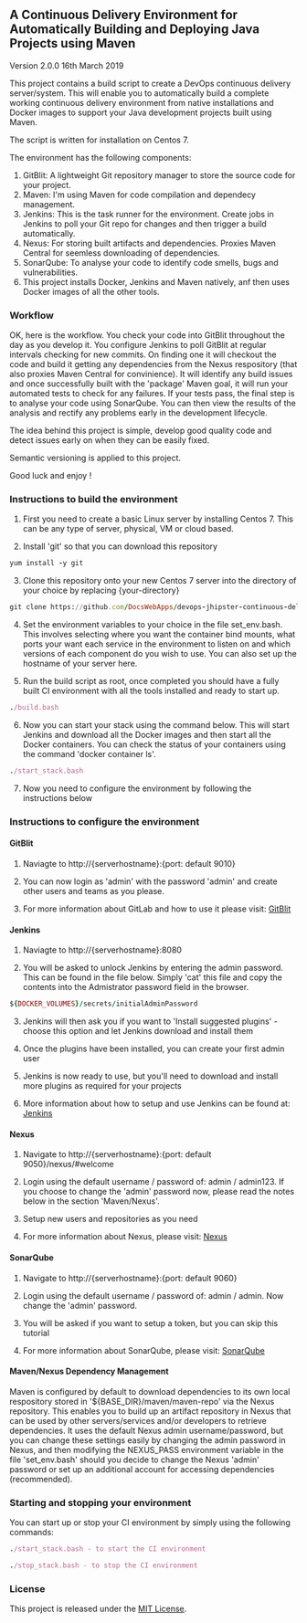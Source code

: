 ## A Continuous Delivery Environment for Automatically Building and Deploying Java Projects using Maven

Version 2.0.0 16th March 2019

This project contains a build script to create a DevOps continuous delivery server/system. This will enable you to automatically build a complete working continuous delivery environment from native installations and Docker images to support your Java development projects built using Maven. 

The script is written for installation on Centos 7.

The environment has the following components:

1. GitBlit: A lightweight Git repository manager to store the source code for your project.
2. Maven: I'm using Maven for code compilation and dependecy management.
3. Jenkins: This is the task runner for the environment. Create jobs in Jenkins to poll your Git repo for changes and then trigger a build automatically.
4. Nexus: For storing built artifacts and dependencies. Proxies Maven Central for seemless downloading of dependencies.
5. SonarQube: To analyse your code to identify code smells, bugs and vulnerabilities. 
6. This project installs Docker, Jenkins and Maven natively, anf then uses Docker images of all the other tools.

### Workflow

OK, here is the workflow. You check your code into GitBlit throughout the day as you develop it. You configure Jenkins to poll GitBlit at regular intervals checking for new commits. On finding one it will checkout the code and build it getting any dependencies from the Nexus respository (that also proxies Maven Central for convinience). It will identify any build issues and once successfully built with the 'package' Maven goal, it will run your automated tests to check for any failures. If your tests pass, the final step is to analyse your code using SonarQube. You can then view the results of the analysis and rectify any problems early in the development lifecycle.

The idea behind this project is simple, develop good quality code and detect issues early on when they can be easily fixed.

Semantic versioning is applied to this project.

Good luck and enjoy !

### Instructions to build the environment

1. First you need to create a basic Linux server by installing Centos 7. This can be any type of server, physical, VM or cloud based.

2. Install 'git' so that you can download this repository

```ruby
yum install -y git
```

3. Clone this repository onto your new Centos 7 server into the directory of your choice by replacing {your-directory}
```ruby
git clone https://github.com/DocsWebApps/devops-jhipster-continuous-delivery-build-stack.git {your-directory} 
```

4. Set the environment variables to your choice in the file set_env.bash. This involves selecting where you want the container bind mounts, what ports your want each service in the environment to listen on and which versions of each component do you wish to use. You can also set up the hostname of your server here.  

5. Run the build script as root, once completed you should have a fully built CI environment with all the tools installed and ready to start up.

```ruby
./build.bash
``` 

6. Now you can start your stack using the command below. This will start Jenkins and download all the Docker images and then start all the Docker containers. You can check the status of your containers using the command 'docker container ls'. 

```ruby
./start_stack.bash
``` 

7. Now you need to configure the environment by following the instructions below

### Instructions to configure the environment

#### GitBlit
1. Naviagte to http://{serverhostname}:{port: default 9010} 

2. You can now login as 'admin' with the password 'admin' and create other users and teams as you please. 

4. For more information about GitLab and how to use it please visit: <a href="http://gitblit.com/" target="_blank">GitBlit</a>

#### Jenkins
1. Naviagte to http://{serverhostname}:8080

2. You will be asked to unlock Jenkins by entering the admin password. This can be found in the file below. Simply 'cat' this file and copy the contents into the Admistrator password field in the browser. 

```ruby
${DOCKER_VOLUMES}/secrets/initialAdminPassword
```

3. Jenkins will then ask you if you want to 'Install suggested plugins' - choose this option and let Jenkins download and install them

4. Once the plugins have been installed, you can create your first admin user

5. Jenkins is now ready to use, but you'll need to download and install more plugins as required for your projects

6. More information about how to setup and use Jenkins can be found at: <a href="https://jenkins.io/" target="_blank">Jenkins</a>

#### Nexus
1. Navigate to http://{serverhostname}:{port: default 9050}/nexus/#welcome

2. Login using the default username / password of: admin / admin123. If you choose to change the 'admin' password now, please read the notes below in the section 'Maven/Nexus'.

3. Setup new users and repositories as you need

4. For more information about Nexus, please visit: <a href="https://support.sonatype.com/hc/en-us/categories/201980798" target="_blank">Nexus</a>

#### SonarQube
1. Navigate to http://{serverhostname}:{port: default 9060}

2. Login using the default username / password of: admin / admin. Now change the 'admin' password.

3. You will be asked if you want to setup a token, but you can skip this tutorial

4. For more information about SonarQube, please visit: <a href="https://www.sonarqube.org/" target="_blank">SonarQube</a>


#### Maven/Nexus Dependency Management
Maven is configured by default to download dependencies to its own local respository stored in '${BASE_DIR}/maven/maven-repo' via the Nexus repository. This enables you to build up an artifact repository in Nexus that can be used by other servers/services and/or developers to retrieve dependencies. It uses the default Nexus admin username/password, but you can change these settings easily by changing the admin password in Nexus, and then  modifying the NEXUS_PASS environment variable in the file 'set_env.bash' should you decide to change the Nexus 'admin' password or set up an additional account for accessing dependencies (recommended).

### Starting and stopping your environment

You can start up or stop your CI environment by simply using the following commands:

```ruby
./start_stack.bash - to start the CI environment
```

```ruby
./stop_stack.bash - to stop the CI environment
```

### License

This project is released under the <a href="http://www.opensource.org/licenses/MIT" target="_blank">MIT License</a>.
